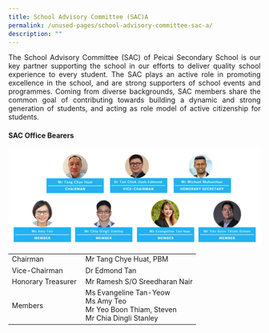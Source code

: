 ```yaml
---
title: School Advisory Committee (SAC)A
permalink: /unused-pages/school-advisory-committee-sac-a/
description: ""
---
```

<p align="justify">The School Advisory Committee (SAC) of Peicai Secondary School is our key partner supporting the school in our efforts to deliver quality school experience to every student. The SAC plays an active role in promoting excellence in the school, and are strong supporters of school events and programmes. Coming from diverse backgrounds, SAC members share the common goal of contributing towards building a dynamic and strong generation of students, and acting as role model of active citizenship for students.
</p><h4><strong>SAC Office Bearers</strong></h4>
<img src="/images/Sac1.jpg">
<table>
<tbody>
<tr>
<td>Chairman</td>
<td>Mr Tang Chye Huat, PBM</td>
</tr>
<tr>
<td>Vice-Chairman&nbsp;</td>
<td>Dr Edmond Tan</td>
</tr>
<tr>
<td>Honorary Treasurer&nbsp;</td>
<td>Mr Ramesh S/O Sreedharan Nair</td>
</tr>
<tr>
<td>Members</td>
<td>Ms Evangeline Tan-Yeow<br>Ms Amy Teo<br>Mr Yeo Boon Thiam, Steven&nbsp;<br>Mr Chia Dingli Stanley</td>
</tr>
</tbody>
</table>